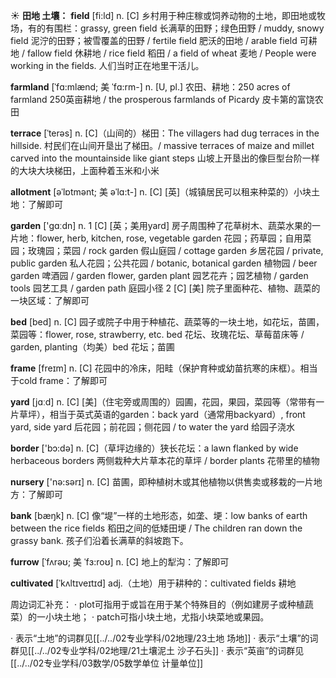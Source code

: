 ☀ <span class="category">**田地 土壤：**</span>
<span class="vocabulary">**field**</span> [fi:ld] 
<span class="definition">n. [C] 乡村用于种庄稼或饲养动物的土地，即田地或牧场，有的有围栏：</span>grassy, green field 长满草的田野；绿色田野 / muddy, snowy field 泥泞的田野；被雪覆盖的田野 / fertile field 肥沃的田地 / arable field 可耕地 / fallow field 休耕地 / rice field 稻田 / a field of wheat 麦地 / People were working in the fields. 人们当时正在地里干活儿。
           
<span class="vocabulary">**farmland**</span> [ˈfɑ:mlænd; 美 ˈfɑ:rm-]
<span class="definition">n. [U, pl.] 农田、耕地：</span>250 acres of farmland 250英亩耕地 / the prosperous farmlands of Picardy 皮卡第的富饶农田
           
<span class="vocabulary">**terrace**</span> [ˈterəs]
<span class="definition">n. [C]（山间的）梯田：</span>The villagers had dug terraces in the hillside. 村民们在山间开垦出了梯田。/ massive terraces of maize and millet carved into the mountainside like giant steps 山坡上开垦出的像巨型台阶一样的大块大块梯田，上面种着玉米和小米           

<span class="vocabulary">**allotment**</span> [əˈlɒtmənt; 美 əˈlɑ:t-]
<span class="definition">n. [C] [英]（城镇居民可以租来种菜的）小块土地：</span>了解即可

<span class="vocabulary">**garden**</span> ['ɡɑːdn] 
<span class="definition">n. 1 [C] [英；美用yard] 房子周围种了花草树木、蔬菜水果的一片地：</span>flower, herb, kitchen, rose, vegetable garden 花园；药草园；自用菜园；玫瑰园；菜园 / rock garden 假山庭园 / cottage garden 乡居花园 / private, public garden 私人花园；公共花园 / botanic, botanical garden 植物园 / beer garden 啤酒园 / garden flower, garden plant 园艺花卉；园艺植物 / garden tools 园艺工具 / garden path 庭园小径 <span class="definition">2 [C] [美] 院子里面种花、植物、蔬菜的一块区域：</span>了解即可

<span class="vocabulary">**bed**</span> [bed] 
<span class="definition">n. [C] 园子或院子中用于种植花、蔬菜等的一块土地，如花坛，苗圃，菜园等：</span>flower, rose, strawberry, etc. bed 花坛、玫瑰花坛、草莓苗床等 / garden, planting（均美）bed 花坛；苗圃
           
<span class="vocabulary">**frame**</span> [freɪm]
<span class="definition">n. [C] 花园中的冷床，阳畦（保护育种或幼苗抗寒的床框）。相当于cold frame：</span>了解即可

<span class="vocabulary">**yard**</span> [jɑːd] 
<span class="definition">n. [C] [美]（住宅旁或周围的）园圃，花园，果园，菜园等（常带有一片草坪），相当于英式英语的garden：</span>back yard（通常用backyard）, front yard, side yard 后花园；前花园；侧花园 / to water the yard 给园子浇水

<span class="vocabulary">**border**</span> ['bɔ:də] 
<span class="definition">n. [C]（草坪边缘的）狭长花坛：</span>a lawn flanked by wide herbaceous borders 两侧栽种大片草本花的草坪 / border plants 花带里的植物

<span class="vocabulary">**nursery**</span> ['nə:sərɪ] 
<span class="definition">n. [C] 苗圃，即种植树木或其他植物以供售卖或移栽的一片地方：</span>了解即可

<span class="vocabulary">**bank**</span> [bæŋk] 
<span class="definition">n. [C] 像“堤”一样的土地形态，如垄、埂：</span>low banks of earth between the rice fields 稻田之间的低矮田埂 / The children ran down the grassy bank. 孩子们沿着长满草的斜坡跑下。
           
<span class="vocabulary">**furrow**</span> [ˈfʌrəʊ; 美 ˈfɜ:roʊ]
<span class="definition">n. [C] 地上的犁沟：</span>了解即可
           
<span class="vocabulary">**cultivated**</span> [ˈkʌltɪveɪtɪd]
<span class="definition">adj.（土地）用于耕种的：</span>cultivated fields 耕地

周边词汇补充：
· plot可指用于或旨在用于某个特殊目的（例如建房子或种植蔬菜）的一小块土地；
· patch可指小块土地，尤指小块菜地或果园。
           
· 表示“土地”的词群见[[../../02专业学科/02地理/23土地 场地]]
· 表示“土壤”的词群见[[../../02专业学科/02地理/21土壤泥土 沙子石头]]
· 表示“英亩”的词群见[[../../02专业学科/03数学/05数学单位 计量单位]]
